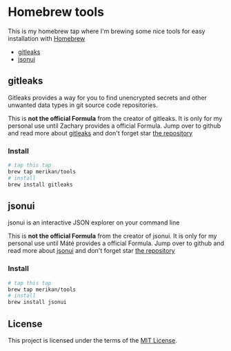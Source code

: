 # Homebrew tools

This is my homebrew tap where I'm brewing some nice tools for easy installation with [Homebrew](https://brew.sh/)

- [gitleaks](#gitleaks)
- [jsonui](#jsonui)

## gitleaks
Gitleaks provides a way for you to find unencrypted secrets and other unwanted data types in git source code repositories.

This is **not the official Formula** from the creator of gitleaks. It is only for my personal use until Zachary provides a official Formula.
Jump over to github and read more about [gitleaks](https://github.com/zricethezav/gitleaks) and don't forget star [the repository](https://github.com/zricethezav/gitleaks)

### Install
```bash
# tap this tap
brew tap merikan/tools
# install
brew install gitleaks
```
## jsonui
jsonui is an interactive JSON explorer on your command line

This is **not the official Formula** from the creator of jsonui. It is only for my personal use until Máté provides a official Formula.
Jump over to github and read more about [jsonui](https://github.com/gulyasm/jsonui) and don't forget star [the repository](https://github.com/gulyasm/jsonui)

### Install
```bash
# tap this tap
brew tap merikan/tools
# install
brew install jsonui
```

## License

This project is licensed under the terms of the [MIT License](LICENSE).
